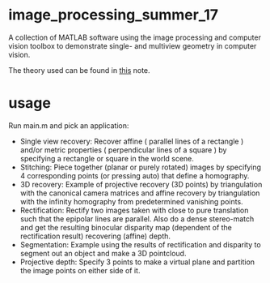 # image_processing_summer_17

A collection of MATLAB software using the image processing and computer vision toolbox to demonstrate single- and multiview geometry in computer vision. 

The theory used can be found in [this](Applications_of_single__and_multiple_view_geometry_in_computer_vision.pdf) note.

# usage
Run main.m and pick an application:
- Single view recovery: Recover affine ( parallel lines of a rectangle ) and/or metric properties ( perpendicular lines of a square ) by specifying a rectangle or square in the world scene.
- Stitching: Piece together (planar or purely rotated) images by specifying 4 corresponding points (or pressing auto) that define a homography.
- 3D recovery: Example of projective recovery (3D points) by triangulation with the canonical camera matrices and affine recovery by triangulation with the infinity homography from predetermined vanishing points.
- Rectification: Rectify two images taken with close to pure translation such that the epipolar lines are parallel. Also do a dense stereo-match and get the resulting binocular disparity map (dependent of the rectification result) recovering (affine) depth.
- Segmentation: Example using the results of rectification and disparity to segment out an object and make a 3D pointcloud.  
- Projective depth: Specify 3 points to make a virtual plane and partition the image points on either side of it.  
